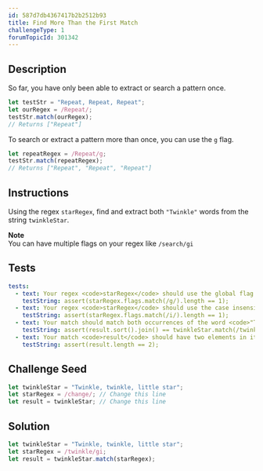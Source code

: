 ```yaml
---
id: 587d7db4367417b2b2512b93
title: Find More Than the First Match
challengeType: 1
forumTopicId: 301342
---
```


## Description

<section id='description'>

So far, you have only been able to extract or search a pattern once.

```js
let testStr = "Repeat, Repeat, Repeat";
let ourRegex = /Repeat/;
testStr.match(ourRegex);
// Returns ["Repeat"]
```

To search or extract a pattern more than once, you can use the `g` flag.

```js
let repeatRegex = /Repeat/g;
testStr.match(repeatRegex);
// Returns ["Repeat", "Repeat", "Repeat"]
```

</section>

## Instructions

<section id='instructions'>

Using the regex `starRegex`, find and extract both `"Twinkle"` words from the string `twinkleStar`.

**Note**  
You can have multiple flags on your regex like `/search/gi`

</section>

## Tests

<section id='tests'>

```yml
tests:
  - text: Your regex <code>starRegex</code> should use the global flag <code>g</code>
    testString: assert(starRegex.flags.match(/g/).length == 1);
  - text: Your regex <code>starRegex</code> should use the case insensitive flag <code>i</code>
    testString: assert(starRegex.flags.match(/i/).length == 1);
  - text: Your match should match both occurrences of the word <code>"Twinkle"</code>
    testString: assert(result.sort().join() == twinkleStar.match(/twinkle/gi).sort().join());
  - text: Your match <code>result</code> should have two elements in it.
    testString: assert(result.length == 2);

```

</section>

## Challenge Seed

<section id='challengeSeed'>

<div id='js-seed'>

```js
let twinkleStar = "Twinkle, twinkle, little star";
let starRegex = /change/; // Change this line
let result = twinkleStar; // Change this line
```

</div>

</section>

## Solution

<section id='solution'>

```js
let twinkleStar = "Twinkle, twinkle, little star";
let starRegex = /twinkle/gi;
let result = twinkleStar.match(starRegex);
```

</section>
